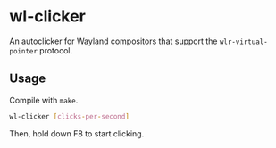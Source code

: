 # wl-clicker

An autoclicker for Wayland compositors that support the `wlr-virtual-pointer` protocol.

## Usage

Compile with `make`.

```sh
wl-clicker [clicks-per-second]
```

Then, hold down F8 to start clicking.